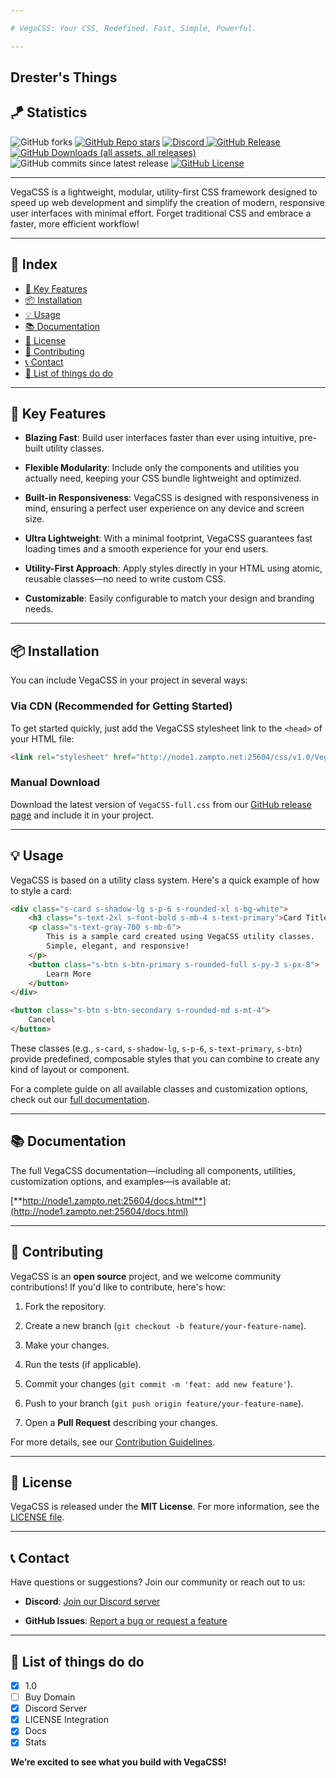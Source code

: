 ```yaml
---

# VegaCSS: Your CSS, Redefined. Fast, Simple, Powerful.

---
```

Drester's Things
---
## 🪁 Statistics

![GitHub forks](https://img.shields.io/github/forks/VegaCSS/VegaCSS)
[![GitHub Repo stars](https://img.shields.io/github/stars/VegaCSS/VegaCSS)](https://github.com/VegaCSS/VegaCSS/stargazers)
[![Discord](https://img.shields.io/discord/1399102025509109770?style=flat\&logo=discord\&label=Discord)
](https://discord.gg/RYntYyuay7)
[![GitHub Release](https://img.shields.io/github/v/release/VegaCSS/VegaCSS)](https://github.com/VegaCSS/VegaCSS/releases)
[![GitHub Downloads (all assets, all releases)](https://img.shields.io/github/downloads/VegaCSS/VegaCSS/total)](https://github.com/VegaCSS/VegaCSS/releases)
![GitHub commits since latest release](https://img.shields.io/github/commits-since/VegaCSS/VegaCSS/latest)
[![GitHub License](https://img.shields.io/github/license/VegaCSS/VegaCSS)](https://github.com/VegaCSS/VegaCSS/blob/main/LICENSE)

---

VegaCSS is a lightweight, modular, utility-first CSS framework designed to speed up web development and simplify the creation of modern, responsive user interfaces with minimal effort. Forget traditional CSS and embrace a faster, more efficient workflow!

---

## 📂 Index

- [🚀 Key Features](#-key-features)
- [📦 Installation](#-installation)
- [💡 Usage](#-usage)
- [📚 Documentation](#-documentation)
- [📄 License](#-license)
- [🤝 Contributing](#-contributing)
- [📞 Contact](#-contact)
- [📑 List of things do do](#-list-of-things-do-do)

---

## 🚀 Key Features

* **Blazing Fast**: Build user interfaces faster than ever using intuitive, pre-built utility classes.

* **Flexible Modularity**: Include only the components and utilities you actually need, keeping your CSS bundle lightweight and optimized.

* **Built-in Responsiveness**: VegaCSS is designed with responsiveness in mind, ensuring a perfect user experience on any device and screen size.

* **Ultra Lightweight**: With a minimal footprint, VegaCSS guarantees fast loading times and a smooth experience for your end users.

* **Utility-First Approach**: Apply styles directly in your HTML using atomic, reusable classes—no need to write custom CSS.

* **Customizable**: Easily configurable to match your design and branding needs.

---

## 📦 Installation

You can include VegaCSS in your project in several ways:

### Via CDN (Recommended for Getting Started)

To get started quickly, just add the VegaCSS stylesheet link to the `<head>` of your HTML file:

```html
<link rel="stylesheet" href="http://node1.zampto.net:25604/css/v1.0/VegaCSS-full.css" />
```

### Manual Download

Download the latest version of `VegaCSS-full.css` from our [GitHub release page](https://github.com/VegaCSS/VegaCSS) and include it in your project.

---

## 💡 Usage

VegaCSS is based on a utility class system. Here's a quick example of how to style a card:

```html
<div class="s-card s-shadow-lg s-p-6 s-rounded-xl s-bg-white">
    <h3 class="s-text-2xl s-font-bold s-mb-4 s-text-primary">Card Title</h3>
    <p class="s-text-gray-700 s-mb-6">
        This is a sample card created using VegaCSS utility classes.
        Simple, elegant, and responsive!
    </p>
    <button class="s-btn s-btn-primary s-rounded-full s-py-3 s-px-8">
        Learn More
    </button>
</div>

<button class="s-btn s-btn-secondary s-rounded-md s-mt-4">
    Cancel
</button>
```

These classes (e.g., `s-card`, `s-shadow-lg`, `s-p-6`, `s-text-primary`, `s-btn`) provide predefined, composable styles that you can combine to create any kind of layout or component.

For a complete guide on all available classes and customization options, check out our [full documentation](http://node1.zampto.net:25604/docs.html).

---

## 📚 Documentation

The full VegaCSS documentation—including all components, utilities, customization options, and examples—is available at:

[**http://node1.zampto.net:25604/docs.html**](http://node1.zampto.net:25604/docs.html)

---

## 🤝 Contributing

VegaCSS is an **open source** project, and we welcome community contributions! If you'd like to contribute, here's how:

1. Fork the repository.

2. Create a new branch (`git checkout -b feature/your-feature-name`).

3. Make your changes.

4. Run the tests (if applicable).

5. Commit your changes (`git commit -m 'feat: add new feature'`).

6. Push to your branch (`git push origin feature/your-feature-name`).

7. Open a **Pull Request** describing your changes.

For more details, see our [Contribution Guidelines](https://github.com/VegaCSS/VegaCSS/tree/main).

---

## 📄 License

VegaCSS is released under the **MIT License**. For more information, see the [LICENSE file](https://github.com/VegaCSS/VegaCSS/blob/main/LICENSE).

---

## 📞 Contact

Have questions or suggestions? Join our community or reach out to us:

* **Discord**: [Join our Discord server](https://discord.gg/RYntYyuay7)

* **GitHub Issues**: [Report a bug or request a feature](https://github.com/VegaCSS/VegaCSS/issues)

---

## 📑 List of things do do

- [x] 1.0
- [ ] Buy Domain
- [x] Discord Server
- [x] LICENSE Integration
- [x] Docs
- [x] Stats

**We’re excited to see what you build with VegaCSS!**
